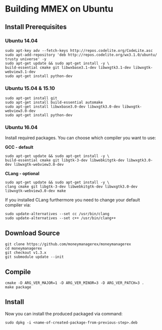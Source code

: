 # Building MMEX on Ubuntu

## Install Prerequisites

### Ubuntu 14.04
	sudo apt-key adv --fetch-keys http://repos.codelite.org/CodeLite.asc
	sudo apt-add-repository 'deb http://repos.codelite.org/wx3.1.0/ubuntu/ trusty universe' -y
	sudo apt-get update && sudo apt-get install -y \
	build-essential cmake git libwxbase3.1-dev libwxgtk3.1-dev libwxgtk-webview3.1-dev
	sudo apt-get install python-dev

### Ubuntu 15.04 & 15.10
	sudo apt-get install git
	sudo apt-get install build-essential automake
	sudo apt-get install libwxbase3.0-dev libwxgtk3.0-dev libwxgtk-webview3.0-dev
	sudo apt-get install python-dev

### Ubuntu 16.04
Install required packages. You can choose which compiler you want to use:

**GCC - default**

	sudo apt-get update && sudo apt-get install -y \
	build-essential cmake git libgtk-3-dev libwebkitgtk-dev libwxgtk3.0-dev libwxgtk-webview3.0-dev

**CLang - optional**

    sudo apt-get update && sudo apt-get install -y \
    clang cmake git libgtk-3-dev libwebkitgtk-dev libwxgtk3.0-dev libwxgtk-webview3.0-dev make

If you installed CLang furthermore you need to change your default compiler via: 

    sudo update-alternatives --set cc /usr/bin/clang
    sudo update-alternatives --set c++ /usr/bin/clang++

## Download Source
	git clone https://github.com/moneymanagerex/moneymanagerex
	cd moneymanagerex
	git checkout v1.3.x
	git submodule update --init
	
## Compile
    cmake -D ARG_VER_MAJOR=1 -D ARG_VER_MINOR=3 -D ARG_VER_PATCH=3 .
	make package
	
## Install
Now you can install the produced packaged via command:

    sudo dpkg -i <name-of-created-package-from-previous-step>.deb
